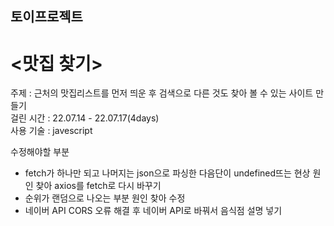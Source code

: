 ## 토이프로젝트  
# <맛집 찾기>  
주제 : 근처의 맛집리스트를 먼저 띄운 후 검색으로 다른 것도 찾아 볼 수 있는 사이트 만들기  
걸린 시간 : 22.07.14 - 22.07.17(4days)  
사용 기술 : javescript  
<!-- -->
수정해야할 부분  
- fetch가 하나만 되고 나머지는 json으로 파싱한 다음단이 undefined뜨는 현상 원인 찾아 axios를 fetch로 다시 바꾸기  
- 순위가 랜덤으로 나오는 부분 원인 찾아 수정  
- 네이버 API CORS 오류 해결 후 네이버 API로 바꿔서 음식점 설명 넣기  




